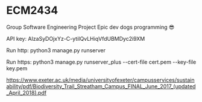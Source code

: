 # ECM2434
Group Software Engineering Project
Epic dev dogs programming 😎

API key:
AIzaSyDOjxYz-C-ytiIQvLHiqVfdUBMDyc2i9XM


Run http:
python3 manage.py runserver

Run https:
python3 manage.py runserver_plus --cert-file cert.pem --key-file key.pem

https://www.exeter.ac.uk/media/universityofexeter/campusservices/sustainability/pdf/Biodiversity_Trail_Streatham_Campus_FINAL_June_2017_(updated_April_2018).pdf